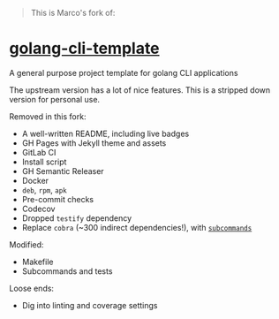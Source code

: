  > This is Marco's fork of:

# [golang-cli-template](https://github.com/mprimi/golang-cli-template)
A general purpose project template for golang CLI applications

The upstream version has a lot of nice features. This is a stripped down version for personal use.

Removed in this fork:

 * A well-written README, including live badges
 * GH Pages with Jekyll theme and assets
 * GitLab CI
 * Install script
 * GH Semantic Releaser
 * Docker
 * `deb`, `rpm`, `apk`
 * Pre-commit checks
 * Codecov
 * Dropped `testify` dependency
 * Replace `cobra` (~300 indirect dependencies!), with [`subcommands`](https://pkg.go.dev/github.com/google/subcommands)

Modified:

 * Makefile
 * Subcommands and tests

Loose ends:
 * Dig into linting and coverage settings
